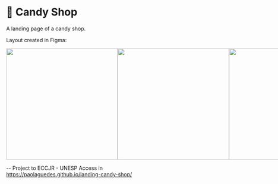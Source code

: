 # 🧁 Candy Shop

A landing page of a candy shop.
<br>

Layout created in Figma:

<div style="display:flex;">
<img src="https://user-images.githubusercontent.com/53832972/136988512-d5e58a61-0ffd-48fd-b666-68de61e2cd9e.png" width="300">
<img src="https://user-images.githubusercontent.com/53832972/136988508-65761392-e46f-4ef8-9de6-3a26a6f2ec6f.png" width="300">
<img src="https://user-images.githubusercontent.com/53832972/136988499-930a0ba9-95cb-403e-8a44-be7fc358071c.png" width="300">
</div>

-- Project to ECCJR - UNESP
Access in https://paolaguedes.github.io/landing-candy-shop/
